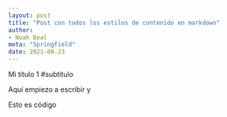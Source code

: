 ```yaml
---
layout: post
title: "Post con todos los estilos de contenido en markdown"
author:
- Noah Beal
meta: "Springfield"
date: 2021-08-23
---
```


Mi título 1
#subtítulo

Aquí empiezo a escribir y 


<html>
Esto es código
<html>


